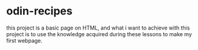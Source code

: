 # odin-recipes
this project is a basic page on HTML, and what i want to achieve with this project is to use the knowledge acquired during these lessons to make my first webpage.